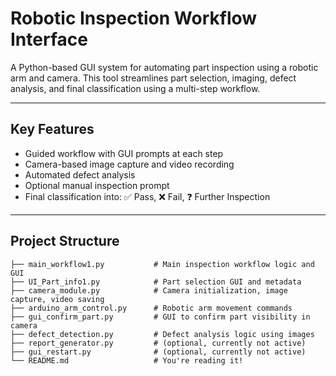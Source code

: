 # Robotic Inspection Workflow Interface

A Python-based GUI system for automating part inspection using a robotic arm and camera. This tool streamlines part selection, imaging, defect analysis, and final classification using a multi-step workflow.

---

## Key Features

- Guided workflow with GUI prompts at each step
- Camera-based image capture and video recording
- Automated defect analysis
- Optional manual inspection prompt
- Final classification into: ✅ Pass, ❌ Fail, ❓ Further Inspection

---

## Project Structure

```plaintext
├── main_workflow1.py           # Main inspection workflow logic and GUI
├── UI_Part_info1.py            # Part selection GUI and metadata
├── camera_module.py            # Camera initialization, image capture, video saving
├── arduino_arm_control.py      # Robotic arm movement commands
├── gui_confirm_part.py         # GUI to confirm part visibility in camera
├── defect_detection.py         # Defect analysis logic using images
├── report_generator.py         # (optional, currently not active)
├── gui_restart.py              # (optional, currently not active)
└── README.md                   # You're reading it!
